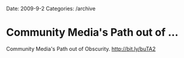 Date: 2009-9-2
Categories: /archive

# Community Media's Path out of ...

Community Media's Path out of Obscurity. <a href="http://bit.ly/buTA2" rel="nofollow">http://bit.ly/buTA2</a>
